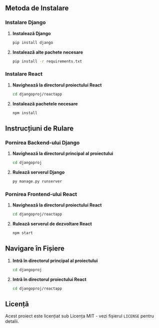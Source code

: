 ## Metoda de Instalare

### Instalare Django

1. **Instalează Django**

    ```bash
    pip install django
    ```

2. **Instalează alte pachete necesare**

    ```bash
    pip install -r requirements.txt
    ```

### Instalare React

1. **Navighează la directorul proiectului React**

    ```bash
    cd djangoproj/reactapp
    ```

2. **Instalează pachetele necesare**

    ```bash
    npm install
    ```

## Instrucțiuni de Rulare

### Pornirea Backend-ului Django

1. **Navighează la directorul principal al proiectului**

    ```bash
    cd djangoproj
    ```

2. **Rulează serverul Django**

    ```bash
    py manage.py runserver
    ```

### Pornirea Frontend-ului React

1. **Navighează la directorul proiectului React**

    ```bash
    cd djangoproj/reactapp
    ```

2. **Rulează serverul de dezvoltare React**

    ```bash
    npm start
    ```

## Navigare în Fișiere

1. **Intră în directorul principal al proiectului**

    ```bash
    cd djangoproj
    ```

2. **Intră în directorul proiectului React**

    ```bash
    cd djangoproj/reactapp
    ```

## Licență

Acest proiect este licențiat sub Licența MIT - vezi fișierul `LICENSE` pentru detalii.
